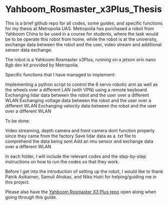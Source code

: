 # Yahboom_Rosmaster_x3Plus_Thesis

This is a brief github repo for all codes, some guides, and specific functions for my thesis at Metropolia UAS. Metropolia has purchased a robot from Yahboom China to be used in a course for students, where the task would be to be operate this robot from home, while the robot is at the university, exchange data between the robot and the user, video stream and additional sensor data exchange.

The robot is a Yahboom Rosmaster x3Plus, running on a jetson orin nano 8gb dev kit provided by Metropolia. 

Specific functions that I have managed to implement:

Implementing a python script to control the 6 servo robotic arm as well as the wheels over a different LAN (with VPN) using a remote keyboard.
Exchanging lidar data between the robot and the user over a different WLAN
Exchanging voltage data between the robot and the user over a different WLAN
Exchanging velocity data between the robot and the user over a different WLAN

To be done: 

Video streaming, depth camera and front camera dont function properly since they came from the factory
Save lidar data as a .txt file to comprehend the data being sent
Add an imu sensor and exchange data over a different WLAN


In each folder, I will include the relevant codes and the step-by-step instructions on how to run the codes so that they work.

Before I get into the introduction of setting up the robot, I would like to thank Patrik Asikainen, Samuli Ahokas, and Niko Hutri for helping/guiding me in this project.


Please also have the [Yahboom Rosmaster X3 Plus repo](http://www.yahboom.net/study/ROSMASTER-X3-PLUS) open along when going through this guide.

